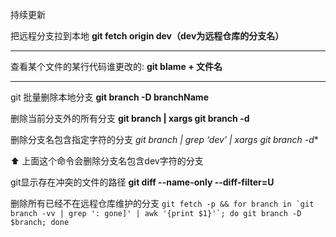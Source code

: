 持续更新

把远程分支拉到本地
**git fetch origin dev（dev为远程仓库的分支名）**

---
查看某个文件的某行代码谁更改的:
**git blame + 文件名**

---
git 批量删除本地分支
**git branch -D branchName**


删除当前分支外的所有分支
**git branch | xargs git branch -d**

删除分支名包含指定字符的分支
**git branch | grep ‘dev*’ | xargs git branch -d**

⬆️ 上面这个命令会删除分支名包含dev字符的分支

 git显示存在冲突的文件的路径
**git  diff --name-only --diff-filter=U**


删除所有已经不在远程仓库维护的分支
```git fetch -p && for branch in `git branch -vv | grep ': gone]' | awk '{print $1}'`; do git branch -D $branch; done```


<!--stackedit_data:
eyJoaXN0b3J5IjpbMTcwNzI3OTQyOSwtMjU4MDk2MCwxODE2ND
Q0MjAyLDg3MDY1NTY4MiwxNTA4NjU2NDM4XX0=
-->